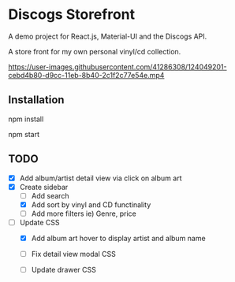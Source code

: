# Discogs Storefront
A demo project for React.js, Material-UI and the Discogs API.

A store front for my own personal vinyl/cd collection.

https://user-images.githubusercontent.com/41286308/124049201-cebd4b80-d9cc-11eb-8b40-2c1f2c77e54e.mp4

## Installation
npm install

npm start

## TODO
- [x] Add album/artist detail view via click on album art
- [x] Create sidebar
    - [ ] Add search
    - [x] Add sort by vinyl and CD functinality
    - [ ] Add more filters ie) Genre, price
- [ ] Update CSS
    - [x] Add album art hover to display artist and album name
    - [ ] Fix detail view modal CSS
    - [ ] Update drawer CSS

